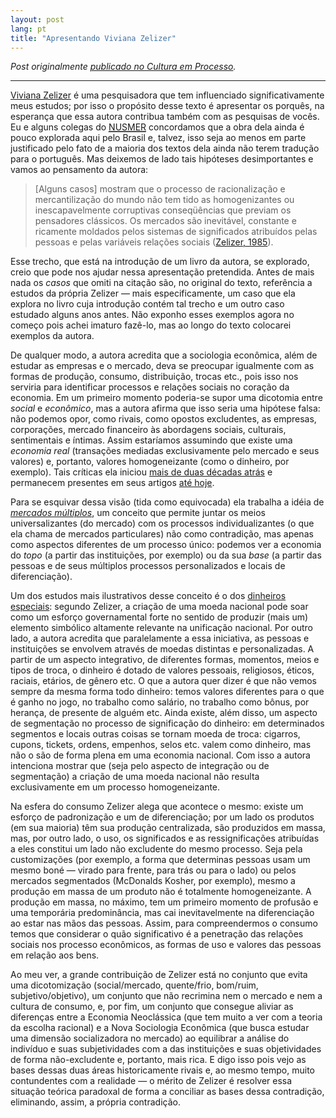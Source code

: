 ```yaml
---
layout: post
lang: pt
title: "Apresentando Viviana Zelizer"
---
```


_Post originalmente [publicado no Cultura em Processo](http://www.meiaduzia.com.br/culturaemprocesso/2008/10/12/apresentando-viviana-zelizer/)._

* * *

[Viviana Zelizer](http://sociology.princeton.edu/faculty/viviana-a-zelizer) é uma pesquisadora que tem influenciado significativamente meus estudos; por isso o propósito desse texto é apresentar os porquês, na esperança que essa autora contribua também com as pesquisas de vocês. Eu e alguns colegas do [<acronym title="Núcleo de Estudos Sociológicos dos Mercados">NUSMER</acronym>](http://www.nusmer.ufsc.br/) concordamos que a obra dela ainda é pouco explorada aqui pelo Brasil e, talvez, isso seja ao menos em parte justificado pelo fato de a maioria dos textos dela ainda não terem tradução para o português. Mas deixemos de lado tais hipóteses desimportantes e vamos ao pensamento da autora:

> [Alguns casos] mostram que o processo de racionalização e mercantilização do mundo não tem tido as homogenizantes ou inescapavelmente corruptivas conseqüências que previam os pensadores clássicos. Os mercados são inevitável, constante e ricamente moldados pelos sistemas de significados atribuídos pelas pessoas e pelas variáveis relações sociais (<a href="https://books.google.com.br/books?id=A1aPkWWtyG4C&lpg=PP1&dq=The%20Changing%20Social%20Value%20of%20Children&pg=PR3#v=onepage&q&f=false" title="Pricing the Priceless Child: The Changing Social Value of Children
By Viviana A. Rotman Zelizer">Zelizer, 1985</a>).

Esse trecho, que está na introdução de um livro da autora, se explorado, creio que pode nos ajudar nessa apresentação pretendida. Antes de mais nada os _casos_ que omiti na citação são, no original do texto, referência a estudos da própria Zelizer — mais especificamente, um caso que ela explora no livro cuja introdução contém tal trecho e um outro caso estudado alguns anos antes. Não exponho esses exemplos agora no começo pois achei imaturo fazê-lo, mas ao longo do texto colocarei exemplos da autora.

De qualquer modo, a autora acredita que a sociologia econômica, além de estudar as empresas e o mercado, deva se preocupar igualmente com as formas de produção, consumo, distribuição, trocas etc., pois isso nos serviria para identificar processos e relações sociais no coração da economia. Em um primeiro momento poderia-se supor uma dicotomia entre _social_ e _econômico_, mas a autora afirma que isso seria uma hipótese falsa: não podemos opor, como rivais, como opostos excludentes, as empresas, corporações, mercado financeiro às abordagens sociais, culturais, sentimentais e íntimas. Assim estaríamos assumindo que existe uma _economia real_ (transações mediadas exclusivamente pelo mercado e seus valores) e, portanto, valores homogeneizante (como o dinheiro, por exemplo). Tais críticas ela iniciou [mais de duas décadas atrás](http://web.ebscohost.com/ehost/viewarticle?data=dGJyMPPp44rp2%2fdV0%2bnjisfk5Ie46bBKs6%2b2SrKk63nn5Kx95uXxjL6nrkevqK1Krqa2OK%2bwrky4qbI4zsOkjPDX7Ivf2fKB7eTnfLurtU%2b2p7BMt66khN%2fk5VXj5KR84LPxgeac8nnls79mpNfsVa%2bmtVG1qLBIpNztiuvX8lXk6%2bqE8tv2jAAA&hid=117 "[1988] Beyond the polemics on the market: establishing a theoretical and empirical agenda") e permanecem presentes em seus artigos [até hoje](http://abs.sagepub.com/cgi/content/abstract/50/8/1056 "[2007] Pasts and futures of economic sociology").

Para se esquivar dessa visão (tida como equivocada) ela trabalha a idéia de [_mercados múltiplos_](http://books.google.com/books?id=JWUn0UWBn00C&printsec=frontcover&dq=diversity+and+its+discontents&ei=9DHySOXROILysQPprrXxBg&sig=ACfU3U3dbnSSWxIfm9dBJlzwg1tqzLDMhg#PPA193,M1 "Multiple markets: multiple cultures"), um conceito que permite juntar os meios universalizantes (do mercado) com os processos individualizantes (o que ela chama de mercados particulares) não como contradição, mas apenas como aspectos diferentes de um processo único: podemos ver a economia do _topo_ (a partir das instituições, por exemplo) ou da sua _base_ (a partir das pessoas e de seus múltiplos processos personalizados e locais de diferenciação).

Um dos estudos mais ilustrativos desse conceito é o dos [dinheiros especiais](http://www.jstor.org/stable/2780903 "The social meaning of money: special monies"): segundo Zelizer, a criação de uma moeda nacional pode soar como um esforço governamental forte no sentido de produzir (mais um) elemento simbólico altamente relevante na unificação nacional. Por outro lado, a autora acredita que paralelamente a essa iniciativa, as pessoas e instituições se envolvem através de moedas distintas e personalizadas. A partir de um aspecto integrativo, de diferentes formas, momentos, meios e tipos de troca, o dinheiro é dotado de valores pessoais, religiosos, éticos, raciais, etários, de gênero etc. O que a autora quer dizer é que não vemos sempre da mesma forma todo dinheiro: temos valores diferentes para o que é ganho no jogo, no trabalho como salário, no trabalho como bônus, por herança, de presente de alguém etc. Ainda existe, além disso, um aspecto de segmentação no processo de significação do dinheiro: em determinados segmentos e locais outras coisas se tornam moeda de troca: cigarros, cupons, tickets, ordens, empenhos, selos etc. valem como dinheiro, mas não o são de forma plena em uma economia nacional. Com isso a autora intenciona mostrar que (seja pelo aspecto de integração ou de segmentação) a criação de uma moeda nacional não resulta exclusivamente em um processo homogeneizante.

Na esfera do consumo Zelizer alega que acontece o mesmo: existe um esforço de padronização e um de diferenciação; por um lado os produtos (em sua maioria) têm sua produção centralizada, são produzidos em massa, mas, por outro lado, o uso, os significados e as ressignificações atribuídas a eles constitui um lado não excludente do mesmo processo. Seja pela customizações (por exemplo, a forma que determinas pessoas usam um mesmo boné — virado para frente, para trás ou para o lado) ou pelos mercados segmentados (McDonalds Kosher, por exemplo), mesmo a produção em massa de um produto não é totalmente homogeneizante. A produção em massa, no máximo, tem um primeiro momento de profusão e uma temporária predominância, mas cai inevitavelmente na diferenciação ao estar nas mãos das pessoas. Assim, para compreendermos o consumo temos que considerar o quão significativo é a penetração das relações sociais nos processo econômicos, as formas de uso e valores das pessoas em relação aos bens.

Ao meu ver, a grande contribuição de Zelizer está no conjunto que evita uma dicotomização (social/mercado, quente/frio, bom/ruim, subjetivo/objetivo), um conjunto que não recrimina nem o mercado e nem a cultura de consumo, e, por fim, um conjunto que consegue aliviar as diferenças entre a Economia Neoclássica (que tem muito a ver com a teoria da escolha racional) e a Nova Sociologia Econômica (que busca estudar uma dimensão socializadora no mercado) ao equilibrar a análise do indivíduo e suas subjetividades com a das instituições e suas objetividades de forma não-excludente e, portanto, mais rica. E digo isso pois vejo as bases dessas duas áreas historicamente rivais e, ao mesmo tempo, muito contundentes com a realidade — o mérito de Zelizer é resolver essa situação teórica paradoxal de forma a conciliar as bases dessa contradição, eliminando, assim, a própria contradição.
